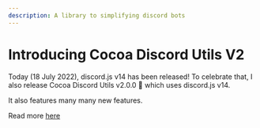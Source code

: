 ```yaml
---
description: A library to simplifying discord bots
---
```


# Introducing Cocoa Discord Utils V2

Today (18 July 2022), discord.js v14 has been released! To celebrate that, I also release Cocoa Discord Utils v2.0.0 🎉 which uses discord.js v14.

It also features many many new features.

Read more [here](https://leomotors.github.io/cocoa-discord-utils/blog/introducing-v2.html)
